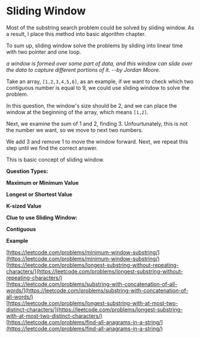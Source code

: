 # Sliding Window

Most of the substring search problem could be solved by sliding window. As a result, I place this method into basic algorithm chapter.

To sum up, sliding window solve the problems by sliding into linear time with two pointer and one loop.



*a window is formed over some part of data, and this window can slide over the data to capture different portions of it. --by Jordan Moore.*



Take an array, ``[1,2,3,4,5,6]``, as an example, if we want to check which two contiguous number is equal to 9, we could use sliding window to solve the problem.

In this question, the window's size should be 2, and we can place the window at the beginning of the array, which means ``[1,2]``.

Next, we examine the sum of 1 and 2, finding 3. Unfourtunately, this is not the number we want, so we move to next two numbers.

We add 3 and remove 1 to move the window forward. Next, we repeat this step until we find the correct answer.

This is basic concept of sliding window.



__Question Types:__

   **Maximum or Minimum Value**

   **Longest or Shortest Value**

   **K-sized Value**

__Clue to use Sliding Window:__

**Contiguous**

__Example__

[https://leetcode.com/problems/minimum-window-substring/](https://leetcode.com/problems/minimum-window-substring/)    
[https://leetcode.com/problems/longest-substring-without-repeating-characters/](https://leetcode.com/problems/longest-substring-without-repeating-characters/)    
[https://leetcode.com/problems/substring-with-concatenation-of-all-words/](https://leetcode.com/problems/substring-with-concatenation-of-all-words/)   
[https://leetcode.com/problems/longest-substring-with-at-most-two-distinct-characters/](https://leetcode.com/problems/longest-substring-with-at-most-two-distinct-characters/)   
[https://leetcode.com/problems/find-all-anagrams-in-a-string/](https://leetcode.com/problems/find-all-anagrams-in-a-string/)   

